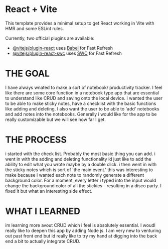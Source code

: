 # React + Vite

This template provides a minimal setup to get React working in Vite with HMR and some ESLint rules.

Currently, two official plugins are available:

- [@vitejs/plugin-react](https://github.com/vitejs/vite-plugin-react/blob/main/packages/plugin-react/README.md) uses [Babel](https://babeljs.io/) for Fast Refresh
- [@vitejs/plugin-react-swc](https://github.com/vitejs/vite-plugin-react-swc) uses [SWC](https://swc.rs/) for Fast Refresh


<h1>THE GOAL</h1>
I have always wnated to make a sort of notebook/ productivity tracker. I feel like there are some core function in a notebook type app that are essential to understand like CRUD and saving onto the local device. I wanted the user to be able to make sticky notes, have a checklist with the basic functions like adding and deleting. I also want the user to be able to 'add' notebooks and add notes into the notebooks. Generally i would like for the app to be really customizable but we will see how far I get.

<h1>THE PROCESS</h1>
i started with the check list. Probably the most basic thing you can add. i went in with the adding and deleting functionality id just like to add the ability to edit what you wrote maybe by a double click. i then went in with the sticky notes which is sort of 'the main event.' this was interesting to make because i wanted each note to randomly generate a different background color. For a moment, every letter i typed into the input would change the background color of all the stickies - resulting in a disco party. I fixed it but what an interesting side effect. 

<h1>WHAT I LEARNED</h1>
im learning more avout CRUD which i feel is absolutely essential. I woudl really like to deepen this app by adding Node js. I am very new to venturing out past front end but id really like to try my hand at digging into the back end a bit to actually integrate CRUD. 
